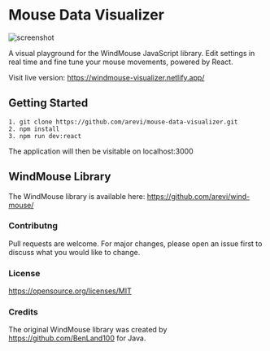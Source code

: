 # Mouse Data Visualizer

![screenshot](https://i.imgur.com/cEnMa0o.png)


A visual playground for the WindMouse JavaScript library. Edit settings in real time and fine tune your mouse movements, powered by React.


Visit live version: https://windmouse-visualizer.netlify.app/

## Getting Started

```
1. git clone https://github.com/arevi/mouse-data-visualizer.git
2. npm install
3. npm run dev:react
```

The application will then be visitable on localhost:3000

## WindMouse Library

The WindMouse library is available here: https://github.com/arevi/wind-mouse/

### Contributng

Pull requests are welcome. For major changes, please open an issue first to discuss what you would like to change.

### License

https://opensource.org/licenses/MIT

### Credits

The original WindMouse library was created by https://github.com/BenLand100 for Java.
